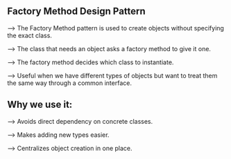 Factory Method Design Pattern
----------------------------
--> The Factory Method pattern is used to create objects without specifying the exact class.

--> The class that needs an object asks a factory method to give it one.

--> The factory method decides which class to instantiate.

--> Useful when we have different types of objects but want to treat them the same way through a common interface.

Why we use it:
--------------
--> Avoids direct dependency on concrete classes.

--> Makes adding new types easier.

--> Centralizes object creation in one place.
